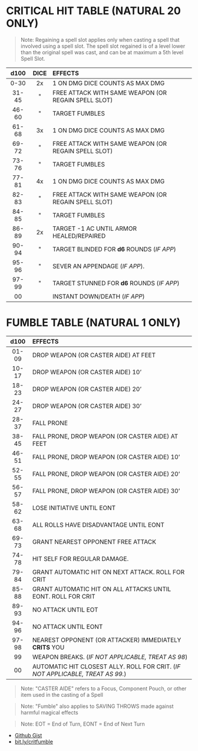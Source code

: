 # CRITICAL HIT TABLE (**NATURAL 20 ONLY**)

> Note: Regaining a spell slot applies only when casting a spell that involved using a spell slot. The spell slot regained is of a level lower than the original spell was cast, and can be at maximum a 5th level Spell Slot.

| d100  | DICE | EFFECTS                                             |
| :---: | :--: | :-------------------------------------------------- |
| 0-30  |  2x  | 1 ON DMG DICE COUNTS AS MAX DMG                     |
| 31-45 |  "   | FREE ATTACK WITH SAME WEAPON (OR REGAIN SPELL SLOT) |
| 46-60 |  "   | TARGET FUMBLES                                      |
| 61-68 |  3x  | 1 ON DMG DICE COUNTS AS MAX DMG                     |
| 69-72 |  "   | FREE ATTACK WITH SAME WEAPON (OR REGAIN SPELL SLOT) |
| 73-76 |  "   | TARGET FUMBLES                                      |
| 77-81 |  4x  | 1 ON DMG DICE COUNTS AS MAX DMG                     |
| 82-83 |  "   | FREE ATTACK WITH SAME WEAPON (OR REGAIN SPELL SLOT) |
| 84-85 |  "   | TARGET FUMBLES                                      |
| 86-89 |  2x  | TARGET -1 AC UNTIL ARMOR HEALED/REPAIRED            |
| 90-94 |  "   | TARGET BLINDED FOR **d6** ROUNDS (_IF APP_)         |
| 95-96 |  "   | SEVER AN APPENDAGE (_IF APP_).                      |
| 97-99 |  "   | TARGET STUNNED FOR **d6** ROUNDS (_IF APP_)         |
|  00   |      | INSTANT DOWN/DEATH (_IF APP_)                       |

# FUMBLE TABLE (**NATURAL 1 ONLY**)

| d100  | EFFECTS                                                                        |
| :---: | :----------------------------------------------------------------------------- |
| 01-09 | DROP WEAPON (OR CASTER AIDE) AT FEET                                           |
| 10-17 | DROP WEAPON (OR CASTER AIDE) 10’                                               |
| 18-23 | DROP WEAPON (OR CASTER AIDE) 20’                                               |
| 24-27 | DROP WEAPON (OR CASTER AIDE) 30’                                               |
| 28-37 | FALL PRONE                                                                     |
| 38-45 | FALL PRONE, DROP WEAPON (OR CASTER AIDE) AT FEET                               |
| 46-51 | FALL PRONE, DROP WEAPON (OR CASTER AIDE) 10’                                   |
| 52-55 | FALL PRONE, DROP WEAPON (OR CASTER AIDE) 20’                                   |
| 56-57 | FALL PRONE, DROP WEAPON (OR CASTER AIDE) 30’                                   |
| 58-62 | LOSE INITIATIVE UNTIL EONT                                                     |
| 63-68 | ALL ROLLS HAVE DISADVANTAGE UNTIL EONT                                         |
| 69-73 | GRANT NEAREST OPPONENT FREE ATTACK                                             |
| 74-78 | HIT SELF FOR REGULAR DAMAGE.                                                   |
| 79-84 | GRANT AUTOMATIC HIT ON NEXT ATTACK. ROLL FOR CRIT                              |
| 85-88 | GRANT AUTOMATIC HIT ON ALL ATTACKS UNTIL EONT. ROLL FOR CRIT                   |
| 89-93 | NO ATTACK UNTIL EOT                                                            |
| 94-96 | NO ATTACK UNTIL EONT                                                           |
| 97-98 | NEAREST OPPONENT (OR ATTACKER) IMMEDIATELY **CRITS** YOU                       |
|  99   | WEAPON BREAKS. (_IF NOT APPLICABLE, TREAT AS 98_)                              |
|  00   | AUTOMATIC HIT CLOSEST ALLY. ROLL FOR CRIT. (_IF NOT APPLICABLE, TREAT AS 99._) |

> Note: "CASTER AIDE" refers to a Focus, Component Pouch, or other item used in the casting of a Spell

> Note: "Fumble" also applies to SAVING THROWS made against harmful magical effects

> Note: EOT = End of Turn, EONT = End of Next Turn

- [Github Gist](https://gist.github.com/thehig/19c6db9df9e43ea7e10fa4bed312525f)
- [bit.ly/critfumble](bit.ly/critfumble)
